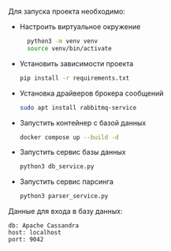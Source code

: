 Для запуска проекта необходимо:
- Настроить виртуальное окружение
  ```bash
    python3 -m venv venv
    source venv/bin/activate
    ```
- Установить зависимости проекта
    ```bash
    pip install -r requirements.txt
    ```
- Установка драйверов брокера сообщений
    ```bash
    sudo apt install rabbitmq-service
    ```
- Запустить контейнер с базой данных
    ```bash
  docker compose up --build -d
    ```
- Запустить сервис базы данных
    ```bash
  python3 db_service.py
    ```
- Запустить сервис парсинга
    ```bash
  python3 parser_service.py
    ```

Данные для входа в базу данных:
```
db: Apache Cassandra
host: localhost
port: 9042
```